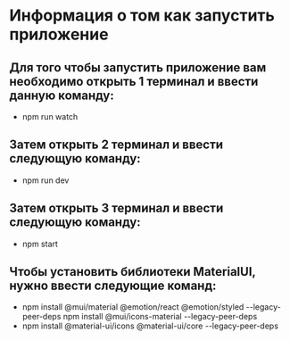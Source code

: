 # **Информация о том как запустить приложение**

## **Для того чтобы запустить приложение вам необходимо открыть 1 терминал и ввести данную команду:**

- npm run watch

## **Затем открыть 2 терминал и ввести следующую команду:**

- npm run dev



## **Затем открыть 3 терминал и ввести следующую команду:**

- npm start

## **Чтобы установить библиотеки MaterialUI, нужно ввести следующие команд:**
- npm install @mui/material @emotion/react @emotion/styled --legacy-peer-deps
  npm install @mui/icons-material --legacy-peer-deps
- npm install @material-ui/icons @material-ui/core --legacy-peer-deps
